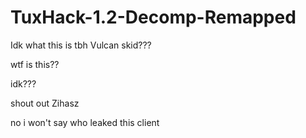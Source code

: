 # TuxHack-1.2-Decomp-Remapped
 Idk what this is tbh Vulcan skid???

wtf is this??

idk???

shout out Zihasz 

no i won't say who leaked this client
